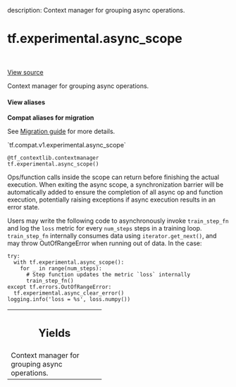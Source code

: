 description: Context manager for grouping async operations.

<div itemscope itemtype="http://developers.google.com/ReferenceObject">
<meta itemprop="name" content="tf.experimental.async_scope" />
<meta itemprop="path" content="Stable" />
</div>

# tf.experimental.async_scope

<!-- Insert buttons and diff -->

<table class="tfo-notebook-buttons tfo-api nocontent" align="left">

</table>

<a target="_blank" href="/code/stable/tensorflow/python/eager/context.py">View source</a>



Context manager for grouping async operations.

<section class="expandable">
  <h4 class="showalways">View aliases</h4>
  <p>
<b>Compat aliases for migration</b>
<p>See
<a href="https://www.tensorflow.org/guide/migrate">Migration guide</a> for
more details.</p>
<p>`tf.compat.v1.experimental.async_scope`</p>
</p>
</section>

<pre class="devsite-click-to-copy prettyprint lang-py tfo-signature-link">
<code>@tf_contextlib.contextmanager</code>
<code>tf.experimental.async_scope()
</code></pre>



<!-- Placeholder for "Used in" -->

Ops/function calls inside the scope can return before finishing the actual
execution. When exiting the async scope, a synchronization barrier will be
automatically added to ensure the completion of all async op and function
execution, potentially raising exceptions if async execution results in
an error state.

Users may write the following code to asynchronously invoke `train_step_fn`
and log the `loss` metric for every `num_steps` steps in a training loop.
`train_step_fn` internally consumes data using `iterator.get_next()`, and may
throw OutOfRangeError when running out of data. In the case:

```
try:
  with tf.experimental.async_scope():
    for _ in range(num_steps):
      # Step function updates the metric `loss` internally
      train_step_fn()
except tf.errors.OutOfRangeError:
  tf.experimental.async_clear_error()
logging.info('loss = %s', loss.numpy())
```

<!-- Tabular view -->
 <table class="responsive fixed orange">
<colgroup><col width="214px"><col></colgroup>
<tr><th colspan="2"><h2 class="add-link">Yields</h2></th></tr>
<tr class="alt">
<td colspan="2">
Context manager for grouping async operations.
</td>
</tr>

</table>

